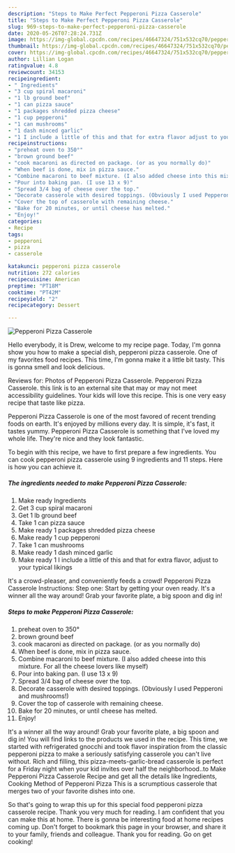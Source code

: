 ```yaml
---
description: "Steps to Make Perfect Pepperoni Pizza Casserole"
title: "Steps to Make Perfect Pepperoni Pizza Casserole"
slug: 969-steps-to-make-perfect-pepperoni-pizza-casserole
date: 2020-05-26T07:28:24.731Z
image: https://img-global.cpcdn.com/recipes/46647324/751x532cq70/pepperoni-pizza-casserole-recipe-main-photo.jpg
thumbnail: https://img-global.cpcdn.com/recipes/46647324/751x532cq70/pepperoni-pizza-casserole-recipe-main-photo.jpg
cover: https://img-global.cpcdn.com/recipes/46647324/751x532cq70/pepperoni-pizza-casserole-recipe-main-photo.jpg
author: Lillian Logan
ratingvalue: 4.8
reviewcount: 34153
recipeingredient:
- " Ingredients"
- "3 cup spiral macaroni"
- "1 lb ground beef"
- "1 can pizza sauce"
- "1 packages shredded pizza cheese"
- "1 cup pepperoni"
- "1 can mushrooms"
- "1 dash minced garlic"
- "1 I include a little of this and that for extra flavor adjust to your typical likings"
recipeinstructions:
- "preheat oven to 350°"
- "brown ground beef"
- "cook macaroni as directed on package. (or as you normally do)"
- "When beef is done, mix in pizza sauce."
- "Combine macaroni to beef mixture. (I also added cheese into this mixture. For all the cheese lovers like myself)"
- "Pour into baking pan. (I use 13 x 9)"
- "Spread 3/4 bag of cheese over the top."
- "Decorate casserole with desired toppings. (Obviously I used Pepperoni and mushrooms!)"
- "Cover the top of casserole with remaining cheese."
- "Bake for 20 minutes, or until cheese has melted."
- "Enjoy!"
categories:
- Recipe
tags:
- pepperoni
- pizza
- casserole

katakunci: pepperoni pizza casserole 
nutrition: 272 calories
recipecuisine: American
preptime: "PT18M"
cooktime: "PT42M"
recipeyield: "2"
recipecategory: Dessert

---
```



![Pepperoni Pizza Casserole](https://img-global.cpcdn.com/recipes/46647324/751x532cq70/pepperoni-pizza-casserole-recipe-main-photo.jpg)

Hello everybody, it is Drew, welcome to my recipe page. Today, I'm gonna show you how to make a special dish, pepperoni pizza casserole. One of my favorites food recipes. This time, I'm gonna make it a little bit tasty. This is gonna smell and look delicious.

Reviews for: Photos of Pepperoni Pizza Casserole. Pepperoni Pizza Casserole. this link is to an external site that may or may not meet accessibility guidelines. Your kids will love this recipe. This is one very easy recipe that taste like pizza.

Pepperoni Pizza Casserole is one of the most favored of recent trending foods on earth. It's enjoyed by millions every day. It is simple, it's fast, it tastes yummy. Pepperoni Pizza Casserole is something that I've loved my whole life. They're nice and they look fantastic.


To begin with this recipe, we have to first prepare a few ingredients. You can cook pepperoni pizza casserole using 9 ingredients and 11 steps. Here is how you can achieve it.

<!--inarticleads1-->

##### The ingredients needed to make Pepperoni Pizza Casserole:

1. Make ready  Ingredients
1. Get 3 cup spiral macaroni
1. Get 1 lb ground beef
1. Take 1 can pizza sauce
1. Make ready 1 packages shredded pizza cheese
1. Make ready 1 cup pepperoni
1. Take 1 can mushrooms
1. Make ready 1 dash minced garlic
1. Make ready 1 I include a little of this and that for extra flavor, adjust to your typical likings


It&#39;s a crowd-pleaser, and conveniently feeds a crowd! Pepperoni Pizza Casserole Instructions: Step one: Start by getting your oven ready. It&#39;s a winner all the way around! Grab your favorite plate, a big spoon and dig in! 

<!--inarticleads2-->

##### Steps to make Pepperoni Pizza Casserole:

1. preheat oven to 350°
1. brown ground beef
1. cook macaroni as directed on package. (or as you normally do)
1. When beef is done, mix in pizza sauce.
1. Combine macaroni to beef mixture. (I also added cheese into this mixture. For all the cheese lovers like myself)
1. Pour into baking pan. (I use 13 x 9)
1. Spread 3/4 bag of cheese over the top.
1. Decorate casserole with desired toppings. (Obviously I used Pepperoni and mushrooms!)
1. Cover the top of casserole with remaining cheese.
1. Bake for 20 minutes, or until cheese has melted.
1. Enjoy!


It&#39;s a winner all the way around! Grab your favorite plate, a big spoon and dig in! You will find links to the products we used in the recipe. This time, we started with refrigerated gnocchi and took flavor inspiration from the classic pepperoni pizza to make a seriously satisfying casserole you can&#39;t live without. Rich and filling, this pizza-meets-garlic-bread casserole is perfect for a Friday night when your kid invites over half the neighborhood..to Make Pepperoni Pizza Casserole Recipe and get all the details like Ingredients, Cooking Method of Pepperoni Pizza This is a scrumptious casserole that merges two of your favorite dishes into one. 

So that's going to wrap this up for this special food pepperoni pizza casserole recipe. Thank you very much for reading. I am confident that you can make this at home. There is gonna be interesting food at home recipes coming up. Don't forget to bookmark this page in your browser, and share it to your family, friends and colleague. Thank you for reading. Go on get cooking!
